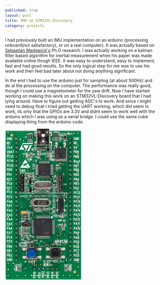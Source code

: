```yaml
---
published: true
layout: post
title: IMU on STM32VL-Discovery
category: projects
---
```


I had previously built an IMU implementation on an arduino (processing
onboard(not satisfactory), or on a real computer). It was actually based on
[Sebastian Madgwick's](http://www.x-io.co.uk/node/8) Ph.D research. I was 
actually working on a kalman filter based algorithm for inertial measurement
when his paper was made available online thrugh IEEE. It was easy to understand,
easy to implement, fast and had good results. So the only logical step for me 
was to use his work and then feel bad later about not doing anything significant.

In the end I had to use the arduino just for sampling (at about 500Hz) and
do al the processing on the computer. The performance was really good, though 
I could use a magnetometer for the yaw drift. Now I have started working on 
making this work on an STM32VL-Discovery board that I had lying around.
Have to figure out getting ADC's to work. And since I might need to debug 
float i tried getting the UART working, which did seem to work, its only 
that the GPIOs are 3.3V and didnt seem to work well with the arduino which I 
was using as a serial bridge. I could use the same cube displaying thing from
the arduino code.

![stm32vl-disovery](images/stm32vldiscovery.jpg)
